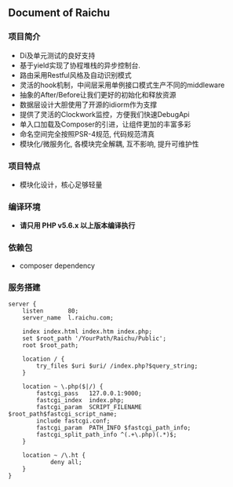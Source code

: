 Document of Raichu
---

### 项目简介
- Di及单元测试的良好支持
- 基于yield实现了协程堆栈的异步控制台.
- 路由采用Restful风格及自动识别模式
- 灵活的hook机制，中间层采用单例接口模式生产不同的middleware
- 抽象的After/Before让我们更好的初始化和释放资源
- 数据层设计大胆使用了开源的idiorm作为支撑
- 提供了灵活的Clockwork监控，方便我们快速DebugApi
- 单入口加载及Composer的引进，让组件更加的丰富多彩
- 命名空间完全按照PSR-4规范, 代码规范清真
- 模块化/微服务化, 各模块完全解耦, 互不影响, 提升可维护性

### 项目特点

- 模块化设计，核心足够轻量

### 编译环境

- **请只用 PHP v5.6.x 以上版本编译执行**

### 依赖包

- composer dependency


### 服务搭建
```
server {
    listen       80;
    server_name  l.raichu.com;

    index index.html index.htm index.php;
    set $root_path '/YourPath/Raichu/Public';
    root $root_path;

    location / {
        try_files $uri $uri/ /index.php?$query_string;
    }

    location ~ \.php($|/) {
        fastcgi_pass   127.0.0.1:9000;
        fastcgi_index  index.php;
        fastcgi_param  SCRIPT_FILENAME  $root_path$fastcgi_script_name;
        include fastcgi.conf;
        fastcgi_param  PATH_INFO $fastcgi_path_info;
        fastcgi_split_path_info ^(.+\.php)(.*)$;
    }

    location ~ /\.ht {
            deny all;
    }
}
```

